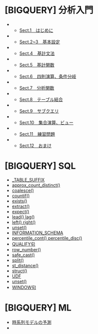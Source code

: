 # [BIGQUERY] 分析入門
- - [Sect.1　はじめに](google_bigquery)
- - [Sect.2~3　基本設定](google_bigquery_2_3)
- - [Sect.4　基計文法](google_bigquery_4)
- - [Sect.5　基計関数](google_bigquery_5)
- - [Sect.6　四則演算、条件分岐](google_bigquery_6)
- - [Sect.7　分析関数](google_bigquery_7)
- - [Sect.8　テーブル結合](google_bigquery_8)
- - [Sect.9　サブクエリ](google_bigquery_9)
- - [Sect.10　集合演算、ビュー](google_bigquery_10)
- - [Sect.11　練習問題](google_bigquery_11)
- - [Sect.12　おまけ](google_bigquery_12)


# [BIGQUERY] SQL
- [_TABLE_SUFFIX](sql_table_suffix)
- [approx_count_distinct()](sql_approx_count_distinct)
- [coalesce()](sql_coalesce)
- [countif()](sql_countif)
- [exists()](sql_exists)
- [extract()](sql_extract)
- [expect()](sql_expect)
- [lead() lag()](sql_lead)
- [left() right()](sql_left_right)
- [unset()](sql_unset)
- [INFORMATION_SCHEMA](sql_information_schema)
- [percentile_cont() percentile_disc()](sql_percentile)
- [QUALIFY句](sql_qualify)
- [row_number()](sql_row_number)
- [safe_cast()](sql_safe_cast)
- [split()](sql_split)
- [st_distance()](sql_st_distance)
- [struct()](sql_struct)
- [UDF](sql_udf)
- [unset()](sql_unset)
- [WINDOW句](sql_window)


# [BIGQUERY] ML
- [時系列モデルの予測](ml_time_series)
- []()

